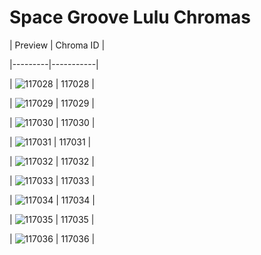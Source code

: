 # Space Groove Lulu Chromas


| Preview | Chroma ID |

|---------|-----------|

| ![117028](https://raw.communitydragon.org/latest/plugins/rcp-be-lol-game-data/global/default/v1/champion-chroma-images/117/117028.png) | 117028 |

| ![117029](https://raw.communitydragon.org/latest/plugins/rcp-be-lol-game-data/global/default/v1/champion-chroma-images/117/117029.png) | 117029 |

| ![117030](https://raw.communitydragon.org/latest/plugins/rcp-be-lol-game-data/global/default/v1/champion-chroma-images/117/117030.png) | 117030 |

| ![117031](https://raw.communitydragon.org/latest/plugins/rcp-be-lol-game-data/global/default/v1/champion-chroma-images/117/117031.png) | 117031 |

| ![117032](https://raw.communitydragon.org/latest/plugins/rcp-be-lol-game-data/global/default/v1/champion-chroma-images/117/117032.png) | 117032 |

| ![117033](https://raw.communitydragon.org/latest/plugins/rcp-be-lol-game-data/global/default/v1/champion-chroma-images/117/117033.png) | 117033 |

| ![117034](https://raw.communitydragon.org/latest/plugins/rcp-be-lol-game-data/global/default/v1/champion-chroma-images/117/117034.png) | 117034 |

| ![117035](https://raw.communitydragon.org/latest/plugins/rcp-be-lol-game-data/global/default/v1/champion-chroma-images/117/117035.png) | 117035 |

| ![117036](https://raw.communitydragon.org/latest/plugins/rcp-be-lol-game-data/global/default/v1/champion-chroma-images/117/117036.png) | 117036 |